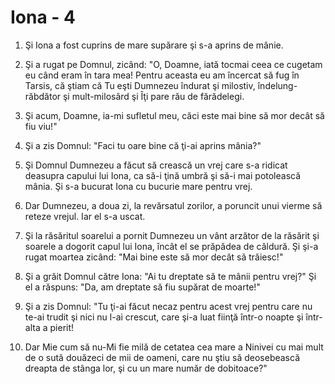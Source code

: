 # Iona - 4

1. Şi Iona a fost cuprins de mare supărare şi s-a aprins de mânie. 

2. Şi a rugat pe Domnul, zicând: "O, Doamne, iată tocmai ceea ce cugetam eu când eram în tara mea! Pentru aceasta eu am încercat să fug în Tarsis, că ştiam că Tu eşti Dumnezeu îndurat şi milostiv, îndelung-răbdător şi mult-milosârd şi Îţi pare rău de fărădelegi. 

3. Şi acum, Doamne, ia-mi sufletul meu, căci este mai bine să mor decât să fiu viu!" 

4. Şi a zis Domnul: "Faci tu oare bine că ţi-ai aprins mânia?" 

6. Şi Domnul Dumnezeu a făcut să crească un vrej care s-a ridicat deasupra capului lui Iona, ca să-i ţină umbră şi să-i mai potolească mânia. Şi s-a bucurat Iona cu bucurie mare pentru vrej. 

7. Dar Dumnezeu, a doua zi, la revărsatul zorilor, a poruncit unui vierme să reteze vrejul. Iar el s-a uscat. 

8. Şi la răsăritul soarelui a pornit Dumnezeu un vânt arzător de la răsărit şi soarele a dogorit capul lui Iona, încât el se prăpădea de căldură. Şi şi-a rugat moartea zicând: "Mai bine este să mor decât să trăiesc!" 

9. Şi a grăit Domnul către Iona: "Ai tu dreptate să te mânii pentru vrej?" Şi el a răspuns: "Da, am dreptate să fiu supărat de moarte!" 

10. Şi a zis Domnul: "Tu ţi-ai făcut necaz pentru acest vrej pentru care nu te-ai trudit şi nici nu l-ai crescut, care şi-a luat fiinţă într-o noapte şi într-alta a pierit! 

11. Dar Mie cum să nu-Mi fie milă de cetatea cea mare a Ninivei cu mai mult de o sută douăzeci de mii de oameni, care nu ştiu să deosebească dreapta de stânga lor, şi cu un mare număr de dobitoace?" 

